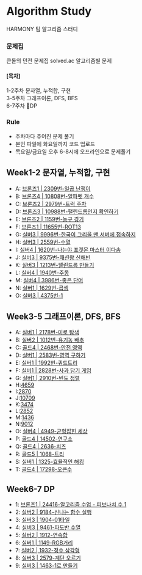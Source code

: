 # Algorithm Study
HARMONY 팀 알고리즘 스터디

### 문제집
큰돌의 던전 문제집
solved.ac 알고리즘별 문제

#### [목차]
1-2주차 문자열, 누적합, 구현    
3-5주차 그래프이론, DFS, BFS   
6-7주차 DP

### Rule
- 주차마다 주어진 문제 풀기
- 본인 파일에 화요일까지 코드 업로드
- 목요일/금요일 오후 6-8시에 오프라인으로 문제풀기

## Week1-2 문자열, 누적합, 구현
- A: [브론즈1 | 2309번-일곱 난쟁이](https://www.acmicpc.net/problem/2309)
- B: [브론즈4 | 10808번-알파벳 개수](https://www.acmicpc.net/problem/10808)
- C: [브론즈2 | 2979번-트럭 주차](https://www.acmicpc.net/problem/2979)
- D: [브론즈3 | 10988번-팰린드롬인지 확인하기](https://www.acmicpc.net/problem/10988)
- E: [브론즈2 | 1159번-농구 경기](https://www.acmicpc.net/problem/1159)
- F: [브론즈1 | 11655번-ROT13](https://www.acmicpc.net/problem/11655)
- G: [실버3 | 9996번-한국이 그리울 땐 서버에 접속하지](https://www.acmicpc.net/problem/9996)
- H: [실버3 | 2559번-수열](https://www.acmicpc.net/problem/2559)
- I: [실버4 | 1620번-나는야 포켓몬 마스터 이다솜](https://www.acmicpc.net/problem/1620)
- J: [실버3 | 9375번-패션왕 신해빈](https://www.acmicpc.net/problem/9375)
- K: [실버3 | 1213번-팰린드롬 만들기](https://www.acmicpc.net/problem/1213)
- L: [실버4 | 1940번-주몽](https://www.acmicpc.net/problem/1940)
- M: [실버4 | 3986번-좋은 단어](https://www.acmicpc.net/problem/3986)
- N: [실버1 | 1629번-곱셈](https://www.acmicpc.net/problem/1629)
- O: [실버3 | 4375번-1](https://www.acmicpc.net/problem/4375)

## Week3-5 그래프이론, DFS, BFS
- A: [실버1 | 2178번-미로 탐색](https://www.acmicpc.net/problem/2178)
- B: [실버2 | 1012번-유기농 배추](https://www.acmicpc.net/problem/1012)
- C: [골드4 | 2468번-안전 영역](https://www.acmicpc.net/problem/2468)
- D: [실버1 | 2583번-영역 구하기](https://www.acmicpc.net/problem/2583)
- E: [실버1 | 1992번-쿼드트리](https://www.acmicpc.net/problem/1992)
- F: [실버1 | 2828번-사과 담기 게임](https://www.acmicpc.net/problem/2828)
- G: [실버1 | 2910번-빈도 정렬](https://www.acmicpc.net/problem/2910)
- H:[4659](https://www.acmicpc.net/problem/4659)
- I:[2870](https://www.acmicpc.net/problem/2870)
- J:[10709](https://www.acmicpc.net/problem/10709)
- K:[3474](https://www.acmicpc.net/problem/3474)
- L:[2852](https://www.acmicpc.net/problem/2852)
- M:[1436](https://www.acmicpc.net/problem/1436)
- N:[9012](https://www.acmicpc.net/problem/9012)
- O: [실버4 | 4949-균형잡힌 세상](https://www.acmicpc.net/problem/4949)
- P: [골드4 | 14502-연구소](https://www.acmicpc.net/problem/14502)
- Q: [골드4 | 2636-치즈](https://www.acmicpc.net/problem/2636)
- R: [골드5 | 1068-트리](https://www.acmicpc.net/problem/1068)
- S: [실버1 | 1325-효율적인 해킹](https://www.acmicpc.net/problem/1325)
- T: [골드4 | 17298-오큰수](https://www.acmicpc.net/problem/17298)

## Week6-7 DP
- 1: [브론즈1 | 24416-알고리즘 수업 - 피보나치 수 1](https://www.acmicpc.net/problem/24416)
- 2: [실버2 | 9184-신나는 함수 실행](https://www.acmicpc.net/problem/9184)
- 3: [실버3 | 1904-01타일](https://www.acmicpc.net/problem/1904)
- 4: [실버3 | 9461-파도반 수열](https://www.acmicpc.net/problem/9461)
- 5: [실버2 | 1912-연속합](https://www.acmicpc.net/problem/1912) 
- 6: [실버1 | 1149-RGB거리](https://www.acmicpc.net/problem/1149)
- 7: [실버2 | 1932-정수 삼각형](https://www.acmicpc.net/problem/1932)
- 8: [실버3 | 2579-계단 오르기](https://www.acmicpc.net/problem/2579)
- 9: [실버3 | 1463-1로 만들기](https://www.acmicpc.net/problem/1463)
